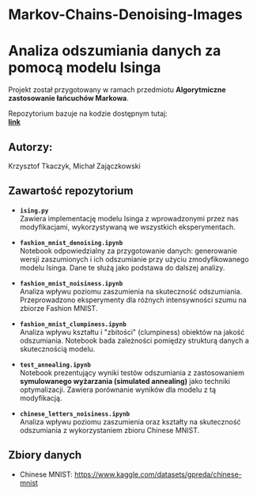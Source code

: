 # Markov-Chains-Denoising-Images

# Analiza odszumiania danych za pomocą modelu Isinga
Projekt został przygotowany w ramach przedmiotu **Algorytmiczne zastosowanie łańcuchów Markowa**.

Repozytorium bazuje na kodzie dostępnym tutaj:  
**[link](https://github.com/MatthewDaws/Python_bits/blob/master/monte_carlo/Ising%20Model.ipynb)**


## Autorzy:
Krzysztof Tkaczyk, Michał Zajączkowski


## Zawartość repozytorium

- **`ising.py`**  
  Zawiera implementację modelu Isinga z wprowadzonymi przez nas modyfikacjami, wykorzystywaną we wszystkich eksperymentach.

- **`fashion_mnist_denoising.ipynb`**  
  Notebook odpowiedzialny za przygotowanie danych: generowanie wersji zaszumionych i ich odszumianie przy użyciu zmodyfikowanego modelu Isinga. Dane te służą jako podstawa do dalszej analizy.

- **`fashion_mnist_noisiness.ipynb`**  
  Analiza wpływu poziomu zaszumienia na skuteczność odszumiania. Przeprowadzono eksperymenty dla różnych intensywności szumu na zbiorze Fashion MNIST.

- **`fashion_mnist_clumpiness.ipynb`**  
  Analiza wpływu kształtu i "zbitości" (clumpiness) obiektów na jakość odszumiania. Notebook bada zależności pomiędzy strukturą danych a skutecznością modelu.

- **`test_annealing.ipynb`**  
  Notebook prezentujący wyniki testów odszumiania z zastosowaniem **symulowanego wyżarzania (simulated annealing)** jako techniki optymalizacji. Zawiera porównanie wyników dla modelu z tą modyfikacją.

- **`chinese_letters_noisiness.ipynb`**  
Analiza wpływu poziomu zaszumienia oraz kształty na skuteczność odszumiania z wykorzystaniem zbioru Chinese MNIST.

## Zbiory danych

- Chinese MNIST: https://www.kaggle.com/datasets/gpreda/chinese-mnist
